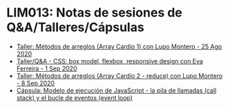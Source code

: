 # LIM013: Notas de sesiones de Q&A/Talleres/Cápsulas

* [Taller: Métodos de arreglos (Array Cardio 1) con Lupo Montero - 25 Ago 2020](./2020-08-25)
* [Taller/Q&A - CSS: box model, flexbox, responsive design con Eva Ferreira - 1 Sep 2020](./2020-09-01)
* [Taller: Métodos de arreglos (Array Cardio 2 - reduce) con Lupo Montero - 8 Sep 2020](./2020-09-08)
* [Cápsula: Modelo de ejecución de JavaScript - la pila de llamadas (call stack) y el bucle de eventos (event loop)](./2020-10-05)
